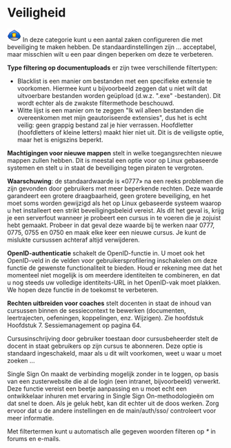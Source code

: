 # Veiligheid

![](../../../.gitbook/assets/graficos11.png) In deze categorie kunt u een aantal zaken configureren die met beveiliging te maken hebben. De standaardinstellingen zijn ... acceptabel, maar misschien wilt u een paar dingen beperken om deze te verbeteren.

**Type filtering op documentuploads** er zijn twee verschillende filtertypen:

* Blacklist is een manier om bestanden met een specifieke extensie te voorkomen. Hiermee kunt u bijvoorbeeld zeggen dat u niet wilt dat uitvoerbare bestanden worden geüpload \(d.w.z. ".exe" -bestanden\). Dit wordt echter als de zwakste filtermethode beschouwd.
* Witte lijst is een manier om te zeggen "Ik wil alleen bestanden die overeenkomen met mijn geautoriseerde extensies", dus het is echt veilig: geen grappig bestand zal je hier verrassen. Hoofdletter \(hoofdletters of kleine letters\) maakt hier niet uit. Dit is de veiligste optie, maar het is enigszins beperkt.

**Machtigingen voor nieuwe mappen** stelt in welke toegangsrechten nieuwe mappen zullen hebben. Dit is meestal een optie voor op Linux gebaseerde systemen en stelt u in staat de beveiliging tegen piraten te vergroten.

**Waarschuwing**: de standaardwaarde is «0777» na een reeks problemen die zijn gevonden door gebruikers met meer beperkende rechten. Deze waarde garandeert een grotere draagbaarheid, geen grotere beveiliging, en het moet soms worden gewijzigd als het op Linux gebaseerde systeem waarop u het installeert een strikt beveiligingsbeleid vereist. Als dit het geval is, krijg je een serverfout wanneer je probeert een cursus in te voeren die je zojuist hebt gemaakt. Probeer in dat geval deze waarde bij te werken naar 0777, 0775, 0755 en 0750 en maak elke keer een nieuwe cursus. Je kunt de mislukte cursussen achteraf altijd verwijderen.

**OpenID-authenticatie** schakelt de OpenID-functie in. U moet ook het OpenID-veld in de velden voor gebruikersprofilering inschakelen om deze functie de gewenste functionaliteit te bieden. Houd er rekening mee dat het momenteel niet mogelijk is om meerdere identiteiten te combineren, en dat u nog steeds uw volledige identiteits-URL in het OpenID-vak moet plakken. We hopen deze functie in de toekomst te verbeteren.

**Rechten uitbreiden voor coaches** stelt docenten in staat de inhoud van cursussen binnen de sessiecontext te bewerken \(documenten, leertrajecten, oefeningen, koppelingen, enz. Wijzigen\). Zie hoofdstuk Hoofdstuk 7. Sessiemanagement op pagina 64.

Cursusinschrijving door gebruiker toestaan door cursusbeheerder stelt de docent in staat gebruikers op zijn cursus te abonneren. Deze optie is standaard ingeschakeld, maar als u dit wilt voorkomen, weet u waar u moet zoeken ...

Single Sign On maakt de verbinding mogelijk zonder in te loggen, op basis van een zusterwebsite die al de login \(een intranet, bijvoorbeeld\) verwerkt. Deze functie vereist een beetje aanpassing en u moet echt een ontwikkelaar inhuren met ervaring in Single Sign On-methodologieën om dat snel te doen. Als je geluk hebt, kan dit echter uit de doos werken. Zorg ervoor dat u de andere instellingen en de main/auth/sso/ controleert voor meer informatie.

Met filtertermen kunt u automatisch alle gegeven woorden filteren op _\*_ in forums en e-mails.

